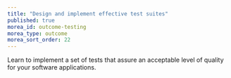 ```yaml
---
title: "Design and implement effective test suites"
published: true
morea_id: outcome-testing
morea_type: outcome
morea_sort_order: 22
---
```


Learn to implement a set of tests that assure an acceptable level of quality for your software applications.